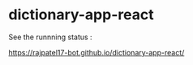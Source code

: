 # dictionary-app-react

See the runnning status : 

https://rajpatel17-bot.github.io/dictionary-app-react/

